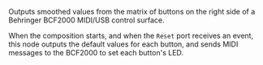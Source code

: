 Outputs smoothed values from the matrix of buttons on the right side of a Behringer BCF2000 MIDI/USB control surface.

When the composition starts, and when the `Reset` port receives an event, this node outputs the default values for each button, and sends MIDI messages to the BCF2000 to set each button's LED.
